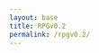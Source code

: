 ```yaml
---
layout: base
title: RPGv0.2
permalink: /rpgv0.2/
---
```


<canvas id='gameCanvas'></canvas>

<script type="module">
    import GameLevelWater from '{{site.baseurl}}/assets/js/rpgv0.2/GameLevelWater.js';
    import GameControl from '{{site.baseurl}}/assets/js/rpgv0.2/GameControl.js';

    const path = "{{site.baseurl}}";
    const gameLevelWater = new GameLevelWater(path);

    // Start game engine
    GameControl.start(gameLevelWater);
</script>